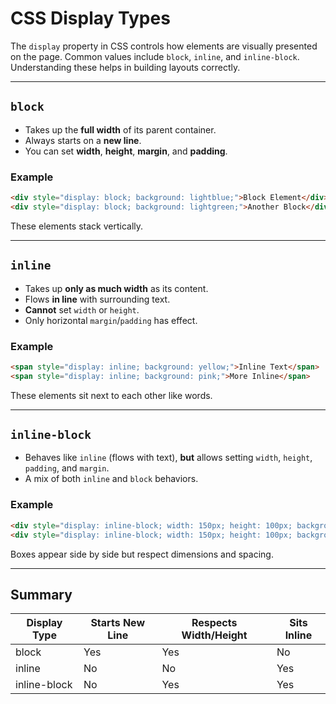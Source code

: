 # CSS Display Types

The `display` property in CSS controls how elements are visually presented on the page. Common values include `block`, `inline`, and `inline-block`. Understanding these helps in building layouts correctly.

---

## `block`

* Takes up the **full width** of its parent container.
* Always starts on a **new line**.
* You can set **width**, **height**, **margin**, and **padding**.

### Example

```html
<div style="display: block; background: lightblue;">Block Element</div>
<div style="display: block; background: lightgreen;">Another Block</div>
```

These elements stack vertically.

---

## `inline`

* Takes up **only as much width** as its content.
* Flows **in line** with surrounding text.
* **Cannot** set `width` or `height`.
* Only horizontal `margin`/`padding` has effect.

### Example

```html
<span style="display: inline; background: yellow;">Inline Text</span>
<span style="display: inline; background: pink;">More Inline</span>
```

These elements sit next to each other like words.

---

## `inline-block`

* Behaves like `inline` (flows with text), **but** allows setting `width`, `height`, `padding`, and `margin`.
* A mix of both `inline` and `block` behaviors.

### Example

```html
<div style="display: inline-block; width: 150px; height: 100px; background: orange; margin-right: 10px;">Box 1</div>
<div style="display: inline-block; width: 150px; height: 100px; background: lightcoral;">Box 2</div>
```

Boxes appear side by side but respect dimensions and spacing.

---

## Summary

| Display Type | Starts New Line | Respects Width/Height | Sits Inline |
| ------------ | --------------- | --------------------- | ----------- |
| block        | Yes             | Yes                   | No          |
| inline       | No              | No                    | Yes         |
| inline-block | No              | Yes                   | Yes         |
